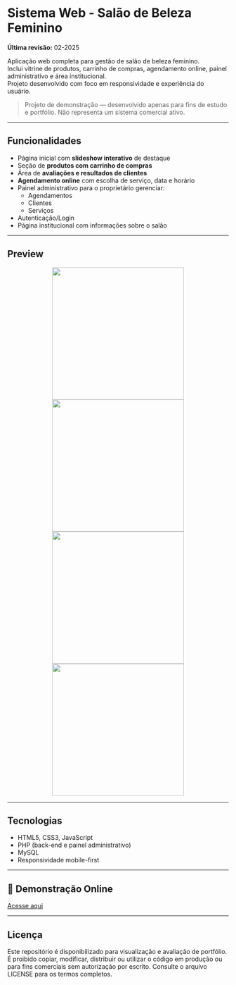 # Sistema Web - Salão de Beleza Feminino

**Última revisão:** 02-2025

Aplicação web completa para gestão de salão de beleza feminino.  
Inclui vitrine de produtos, carrinho de compras, agendamento online, painel administrativo e área institucional.  
Projeto desenvolvido com foco em responsividade e experiência do usuário.

> Projeto de demonstração — desenvolvido apenas para fins de estudo e portfólio. Não representa um sistema comercial ativo.

---

## Funcionalidades

- Página inicial com **slideshow interativo** de destaque
- Seção de **produtos com carrinho de compras**
- Área de **avaliações e resultados de clientes**
- **Agendamento online** com escolha de serviço, data e horário
- Painel administrativo para o proprietário gerenciar:
  - Agendamentos
  - Clientes
  - Serviços
- Autenticação/Login
- Página institucional com informações sobre o salão

---

## Preview

<p align="center">
  <img src="https://github.com/user-attachments/assets/36a10611-aee4-4590-86ea-f396fbd75c05" width="300">
  <img src="https://github.com/user-attachments/assets/5f791e2a-00f6-40d9-92f3-7090b0c25e0b" width="300">
  <img src="https://github.com/user-attachments/assets/7d6cf704-5aab-411c-8ea5-287ad2d28829" width="300">
  <img src="https://github.com/user-attachments/assets/85931008-5542-4323-b028-c4c7d72348ed" width="300">
</p>


---

## Tecnologias

- HTML5, CSS3, JavaScript
- PHP (back-end e painel administrativo)
- MySQL
- Responsividade mobile-first

---

## 🔗 Demonstração Online

<a href="https://peru-tiger-506075.hostingersite.com" target="_blank">Acesse aqui</a>

---

## Licença
Este repositório é disponibilizado para visualização e avaliação de portfólio.
É proibido copiar, modificar, distribuir ou utilizar o código em produção ou para fins comerciais sem autorização por escrito.
Consulte o arquivo LICENSE para os termos completos.

